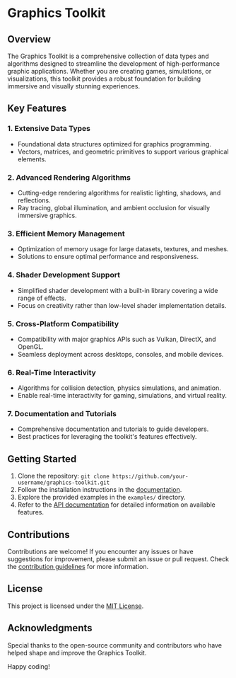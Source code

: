 
# Graphics Toolkit

## Overview

The Graphics Toolkit is a comprehensive collection of data types and algorithms designed to streamline the development of high-performance graphic applications. Whether you are creating games, simulations, or visualizations, this toolkit provides a robust foundation for building immersive and visually stunning experiences.

## Key Features

### 1. Extensive Data Types

- Foundational data structures optimized for graphics programming.
- Vectors, matrices, and geometric primitives to support various graphical elements.

### 2. Advanced Rendering Algorithms

- Cutting-edge rendering algorithms for realistic lighting, shadows, and reflections.
- Ray tracing, global illumination, and ambient occlusion for visually immersive graphics.

### 3. Efficient Memory Management

- Optimization of memory usage for large datasets, textures, and meshes.
- Solutions to ensure optimal performance and responsiveness.

### 4. Shader Development Support

- Simplified shader development with a built-in library covering a wide range of effects.
- Focus on creativity rather than low-level shader implementation details.

### 5. Cross-Platform Compatibility

- Compatibility with major graphics APIs such as Vulkan, DirectX, and OpenGL.
- Seamless deployment across desktops, consoles, and mobile devices.

### 6. Real-Time Interactivity

- Algorithms for collision detection, physics simulations, and animation.
- Enable real-time interactivity for gaming, simulations, and virtual reality.

### 7. Documentation and Tutorials

- Comprehensive documentation and tutorials to guide developers.
- Best practices for leveraging the toolkit's features effectively.

## Getting Started

1. Clone the repository: `git clone https://github.com/your-username/graphics-toolkit.git`
2. Follow the installation instructions in the [documentation](docs/installation.md).
3. Explore the provided examples in the `examples/` directory.
4. Refer to the [API documentation](docs/api.md) for detailed information on available features.

## Contributions

Contributions are welcome! If you encounter any issues or have suggestions for improvement, please submit an issue or pull request. Check the [contribution guidelines](CONTRIBUTING.md) for more information.

## License

This project is licensed under the [MIT License](LICENSE).

## Acknowledgments

Special thanks to the open-source community and contributors who have helped shape and improve the Graphics Toolkit.

Happy coding!
